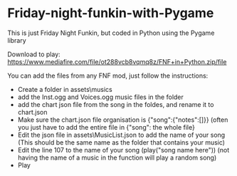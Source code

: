 # Friday-night-funkin-with-Pygame
This is just Friday Night Funkin, but coded in Python using the Pygame library

Download to play: https://www.mediafire.com/file/ot288vcb8vqmq8z/FNF+in+Python.zip/file

You can add the files from any FNF mod, just follow the instructions:
- Create a folder in assets\musics
- add the Inst.ogg and Voices.ogg music files in the folder
- add the chart json file from the song in the foldes, and rename it to chart.json
- Make sure the chart.json file organisation is {"song":{"notes":[]}} (often you just have to add the entire file in {"song": the whole file}
- Edit the json file in assets\MusicList.json to add the name of your song (This should be the same name as the folder that contains your music)
- Edit the line 107 to the name of your song (play("song name here")) (not having the name of a music in the function will play a random song)
- Play
